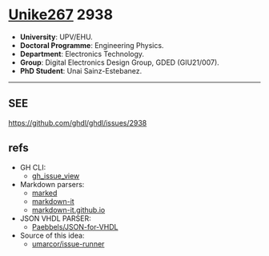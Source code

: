 # [Unike267](https://github.com/Unike267) 2938

- **University**: UPV/EHU.
- **Doctoral Programme**: Engineering Physics.
- **Department**: Electronics Technology.
- **Group**: Digital Electronics Design Group, GDED (GIU21/007).
- **PhD Student**: Unai Sainz-Estebanez.

---

## SEE 

https://github.com/ghdl/ghdl/issues/2938

## refs

- GH CLI:
  - [gh_issue_view](https://cli.github.com/manual/gh_issue_view)
- Markdown parsers:
  - [marked](https://github.com/markedjs/marked)
  - [markdown-it](https://github.com/markdown-it/markdown-it) 
  - [markdown-it.github.io](https://markdown-it.github.io/)
- JSON VHDL PARSER:
  - [Paebbels/JSON-for-VHDL](https://github.com/Paebbels/JSON-for-VHDL)
- Source of this idea:
  - [umarcor/issue-runner](https://github.com/umarcor/issue-runner)

